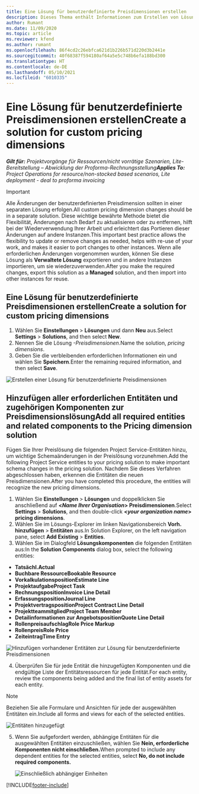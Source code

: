 ```yaml
---
title: Eine Lösung für benutzerdefinierte Preisdimensionen erstellen
description: Dieses Thema enthält Informationen zum Erstellen von Lösungen für benutzerdefinierte Preisdimensionen.
author: Rumant
ms.date: 11/09/2020
ms.topic: article
ms.reviewer: kfend
ms.author: rumant
ms.openlocfilehash: 86f4cd2c26ebfca621d1b226b571d220d3b2441e
ms.sourcegitcommit: 40f68387f594180af64a5e5c748b6efa188bd300
ms.translationtype: HT
ms.contentlocale: de-DE
ms.lasthandoff: 05/10/2021
ms.locfileid: "6010335"
---
```

# <a name="create-a-solution-for-custom-pricing-dimensions"></a><span data-ttu-id="05b3a-103">Eine Lösung für benutzerdefinierte Preisdimensionen erstellen</span><span class="sxs-lookup"><span data-stu-id="05b3a-103">Create a solution for custom pricing dimensions</span></span>

 <span data-ttu-id="05b3a-104">_**Gilt für:** Projektvorgänge für Ressourcen/nicht vorrätige Szenarien, Lite-Bereitstellung – Abwicklung der Proforma-Rechnungsstellung_</span><span class="sxs-lookup"><span data-stu-id="05b3a-104">_**Applies To:** Project Operations for resource/non-stocked based scenarios, Lite deployment - deal to proforma invoicing_</span></span> 

>[!IMPORTANT]
><span data-ttu-id="05b3a-105">Alle Änderungen der benutzerdefinierten Preisdimension sollten in einer separaten Lösung erfolgen.</span><span class="sxs-lookup"><span data-stu-id="05b3a-105">All custom pricing dimension changes should be in a separate solution.</span></span> <span data-ttu-id="05b3a-106">Diese wichtige bewährte Methode bietet die Flexibilität, Änderungen nach Bedarf zu aktualisieren oder zu entfernen, hilft bei der Wiederverwendung Ihrer Arbeit und erleichtert das Portieren dieser Änderungen auf andere Instanzen.</span><span class="sxs-lookup"><span data-stu-id="05b3a-106">This important best practice allows the flexibility to update or remove changes as needed, helps with re-use of your work, and makes it easier to port changes to other instances.</span></span> <span data-ttu-id="05b3a-107">Wenn alle erforderlichen Änderungen vorgenommen wurden, können Sie diese Lösung als **Verwaltete Lösung** exportieren und in andere Instanzen importieren, um sie wiederzuverwenden.</span><span class="sxs-lookup"><span data-stu-id="05b3a-107">After you make the required changes, export this solution as a **Managed** solution, and then import into other instances for reuse.</span></span>

## <a name="create-a-solution-for-custom-pricing-dimensions"></a><span data-ttu-id="05b3a-108">Eine Lösung für benutzerdefinierte Preisdimensionen erstellen</span><span class="sxs-lookup"><span data-stu-id="05b3a-108">Create a solution for custom pricing dimensions</span></span>

1.  <span data-ttu-id="05b3a-109">Wählen Sie **Einstellungen** > **Lösungen** und dann **Neu** aus.</span><span class="sxs-lookup"><span data-stu-id="05b3a-109">Select **Settings** > **Solutions**, and then select **New**.</span></span>
2.  <span data-ttu-id="05b3a-110">Nennen Sie die Lösung *<your organization name>-Preisdimensionen*.</span><span class="sxs-lookup"><span data-stu-id="05b3a-110">Name the solution, *<your organization name> pricing dimensions*.</span></span>
3. <span data-ttu-id="05b3a-111">Geben Sie die verbleibenden erforderlichen Informationen ein und wählen Sie **Speichern**.</span><span class="sxs-lookup"><span data-stu-id="05b3a-111">Enter the remaining required information, and then select **Save**.</span></span>

  ![Erstellen einer Lösung für benutzerdefinierte Preisdimensionen](./media/Creation-of-custom-pricing-dimension-solution.png)
 
## <a name="add-all-required-entities-and-related-components-to-the-pricing-dimension-solution"></a><span data-ttu-id="05b3a-113">Hinzufügen aller erforderlichen Entitäten und zugehörigen Komponenten zur Preisdimensionslösung</span><span class="sxs-lookup"><span data-stu-id="05b3a-113">Add all required entities and related components to the Pricing dimension solution</span></span>

<span data-ttu-id="05b3a-114">Fügen Sie Ihrer Preislösung die folgenden Project Service-Entitäten hinzu, um wichtige Schemaänderungen in der Preislösung vorzunehmen.</span><span class="sxs-lookup"><span data-stu-id="05b3a-114">Add the following Project Service entities to your pricing solution to make important schema changes in the pricing solution.</span></span> <span data-ttu-id="05b3a-115">Nachdem Sie dieses Verfahren abgeschlossen haben, erkennen die Entitäten die neuen Preisdimensionen.</span><span class="sxs-lookup"><span data-stu-id="05b3a-115">After you have completed this procedure, the entities will recognize the new pricing dimensions.</span></span>

1.  <span data-ttu-id="05b3a-116">Wählen Sie **Einstellungen** > **Lösungen** und doppelklicken Sie anschließend auf **<*Name Ihrer Organisation*> Preisdimensionen**.</span><span class="sxs-lookup"><span data-stu-id="05b3a-116">Select **Settings** > **Solutions**, and then double-click **<*your organization name*> pricing dimensions**.</span></span>
2.  <span data-ttu-id="05b3a-117">Wählen Sie im Lösungs-Explorer im linken Navigationsbereich **Vorh. hinzufügen** > **Entitäten** aus.</span><span class="sxs-lookup"><span data-stu-id="05b3a-117">In Solution Explorer, on the left navigation pane, select **Add Existing** > **Entities**.</span></span>
3.  <span data-ttu-id="05b3a-118">Wählen Sie im Dialogfeld **Lösungskomponenten** die folgenden Entitäten aus:</span><span class="sxs-lookup"><span data-stu-id="05b3a-118">In the **Solution Components** dialog box, select the following entities:</span></span>
 
   - <span data-ttu-id="05b3a-119">**Tatsächl.**</span><span class="sxs-lookup"><span data-stu-id="05b3a-119">**Actual**</span></span>
   - <span data-ttu-id="05b3a-120">**Buchbare Ressource**</span><span class="sxs-lookup"><span data-stu-id="05b3a-120">**Bookable Resource**</span></span>
   - <span data-ttu-id="05b3a-121">**Vorkalkulationsposition**</span><span class="sxs-lookup"><span data-stu-id="05b3a-121">**Estimate Line**</span></span>
   - <span data-ttu-id="05b3a-122">**Projektaufgabe**</span><span class="sxs-lookup"><span data-stu-id="05b3a-122">**Project Task**</span></span>
   - <span data-ttu-id="05b3a-123">**Rechnungsposition**</span><span class="sxs-lookup"><span data-stu-id="05b3a-123">**Invoice Line Detail**</span></span>
   - <span data-ttu-id="05b3a-124">**Erfassungsposition**</span><span class="sxs-lookup"><span data-stu-id="05b3a-124">**Journal Line**</span></span>
   - <span data-ttu-id="05b3a-125">**Projektvertragsposition**</span><span class="sxs-lookup"><span data-stu-id="05b3a-125">**Project Contract Line Detail**</span></span>
   - <span data-ttu-id="05b3a-126">**Projektteammitglied**</span><span class="sxs-lookup"><span data-stu-id="05b3a-126">**Project Team Member**</span></span>
   - <span data-ttu-id="05b3a-127">**Detailinformationen zur Angebotsposition**</span><span class="sxs-lookup"><span data-stu-id="05b3a-127">**Quote Line Detail**</span></span>
   - <span data-ttu-id="05b3a-128">**Rollenpreisaufschlag**</span><span class="sxs-lookup"><span data-stu-id="05b3a-128">**Role Price Markup**</span></span>
   - <span data-ttu-id="05b3a-129">**Rollenpreis**</span><span class="sxs-lookup"><span data-stu-id="05b3a-129">**Role Price**</span></span>
   - <span data-ttu-id="05b3a-130">**Zeiteintrag**</span><span class="sxs-lookup"><span data-stu-id="05b3a-130">**Time Entry**</span></span>
 
   ![Hinzufügen vorhandener Entitäten zur Lösung für benutzerdefinierte Preisdimensionen](./media/Existing-entities-to-PD-solution.png)
 
 4. <span data-ttu-id="05b3a-132">Überprüfen Sie für jede Entität die hinzugefügten Komponenten und die endgültige Liste der Entitätsressourcen für jede Entität.</span><span class="sxs-lookup"><span data-stu-id="05b3a-132">For each entity, review the components being added and the final list of entity assets for each entity.</span></span> 

   >[!NOTE]
   > <span data-ttu-id="05b3a-133">Beziehen Sie alle Formulare und Ansichten für jede der ausgewählten Entitäten ein.</span><span class="sxs-lookup"><span data-stu-id="05b3a-133">Include all forms and views for each of the selected entities.</span></span>

  ![Entitäten hinzugefügt](./media/solution-component-selection.png)


5.  <span data-ttu-id="05b3a-135">Wenn Sie aufgefordert werden, abhängige Entitäten für die ausgewählten Entitäten einzuschließen, wählen Sie **Nein, erforderliche Komponenten nicht einschließen.**</span><span class="sxs-lookup"><span data-stu-id="05b3a-135">When prompted to include any dependent entities for the selected entities, select **No, do not include required components.**</span></span>

    ![Einschließlich abhängiger Einheiten](./media/Do-not-include-required.png)


[!INCLUDE[footer-include](../includes/footer-banner.md)]